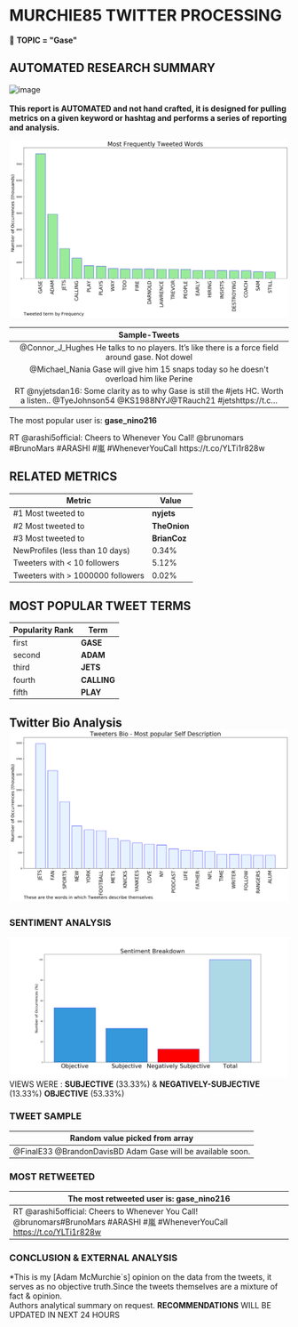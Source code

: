 # MURCHIE85 TWITTER PROCESSING 
&#x1F34E; **TOPIC = "Gase"**

## AUTOMATED RESEARCH SUMMARY

![image](https://marketingplatform.google.com/about/static/images/gmp/analytics-smb-benefit.jpg)
<br></br>
<b> This report is AUTOMATED and not hand crafted, it is designed for pulling metrics on a given keyword or hashtag and performs a series of reporting and analysis.</b>



![image](TWEETS.png)



|                **Sample-Tweets**        |
| :-------------: |
| @Connor_J_Hughes He talks to no players. It’s like there is a force field around gase. Not dowel |
| @Michael_Nania Gase will give him 15 snaps today so he doesn't overload him like Perine |
| RT @nyjetsdan16: Some clarity as to why Gase is still the #jets HC. Worth a listen.. @TyeJohnson54 @KS1988NYJ@TRauch21 #jetshttps://t.c… |

The most popular user is: **gase_nino216**
<div class="alert alert-block alert-danger"> RT @arashi5official: Cheers to Whenever You Call! @brunomars
#BrunoMars #ARASHI #嵐 #WheneverYouCall https://t.co/YLTi1r828w</div>

## RELATED METRICS<br>
| Metric | Value |
| ------------- | ------------- |
| #1 Most tweeted to  | **nyjets** |
| #2 Most tweeted to  | **TheOnion** |
| #3 Most tweeted to  | **BrianCoz** |
| NewProfiles (less than 10 days) | 0.34%  |
| Tweeters with < 10 followers  | 5.12%|
| Tweeters with > 1000000 followers  | 0.02%  |



## MOST POPULAR TWEET TERMS 


| Popularity Rank  | Term |
| ------------- | ------------- |
| first  | **GASE**  |
| second  | **ADAM**  |
| third  | **JETS** |
| fourth  | **CALLING**  |
| fifth  | **PLAY**  |


## Twitter Bio Analysis![image](BIO.png)
### SENTIMENT ANALYSIS
![image](sentiment.png)
VIEWS WERE : **SUBJECTIVE**  (33.33%) & **NEGATIVELY-SUBJECTIVE** (13.33%) **OBJECTIVE** (53.33%)

### TWEET SAMPLE 
| Random value picked from array |
| ------------- |
|@FinalE33 @BrandonDavisBD Adam Gase will be available soon. |

### MOST RETWEETED 

| The most retweeted user is: **gase_nino216**  |
| ------------- |
| RT @arashi5official: Cheers to Whenever You Call! @brunomars#BrunoMars #ARASHI #嵐 #WheneverYouCall https://t.co/YLTi1r828w |

### CONCLUSION & EXTERNAL ANALYSIS

*This is my [Adam McMurchie`s] opinion on the data from the tweets, it serves as no objective truth.Since the tweets themselves are a mixture of fact & opinion.<br>
Authors analytical summary on request.
**RECOMMENDATIONS** WILL BE UPDATED IN NEXT  24 HOURS <br>